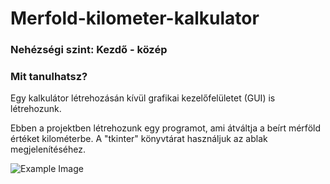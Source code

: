 # Merfold-kilometer-kalkulator

### Nehézségi szint: Kezdő - közép

### Mit tanulhatsz?
Egy kalkulátor létrehozásán kívül grafikai kezelőfelületet (GUI) is létrehozunk.

Ebben a projektben létrehozunk egy programot, ami átváltja a beírt mérföld értéket kilométerbe.
A "tkinter" könyvtárat használjuk az ablak megjelenítéséhez.

![Example Image]([image.png](https://github.com/itbetyar/Merfold-kilometer-kalkulator/blob/main/mile_to_km_kalkulator.jpg))

